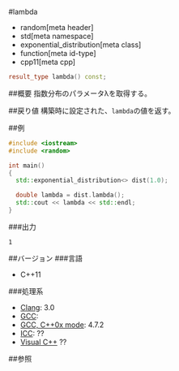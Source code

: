 #lambda
* random[meta header]
* std[meta namespace]
* exponential_distribution[meta class]
* function[meta id-type]
* cpp11[meta cpp]

```cpp
result_type lambda() const;
```

##概要
指数分布のパラメータλを取得する。


##戻り値
構築時に設定された、`lambda`の値を返す。


##例
```cpp
#include <iostream>
#include <random>

int main()
{
  std::exponential_distribution<> dist(1.0);

  double lambda = dist.lambda();
  std::cout << lambda << std::endl;
}
```

###出力
```
1
```

##バージョン
###言語
- C++11

###処理系
- [Clang](/implementation.md#clang): 3.0
- [GCC](/implementation.md#gcc): 
- [GCC, C++0x mode](/implementation.md#gcc): 4.7.2
- [ICC](/implementation.md#icc): ??
- [Visual C++](/implementation.md#visual_cpp) ??


##参照


